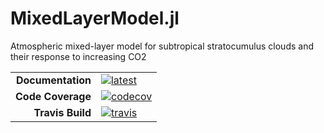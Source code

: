 # MixedLayerModel.jl
Atmospheric mixed-layer model for subtropical stratocumulus clouds and their response to increasing CO2

|||
|---------------------:|:----------------------------------------------|
| **Documentation**    | [![latest][docs-dev-img]][docs-dev-url] |
| **Code Coverage**    | [![codecov][codecov-img]][codecov-url]        |
| **Travis Build**     | [![travis][travis-img]][travis-url]           |

[docs-dev-img]: https://img.shields.io/badge/docs-dev-blue.svg
[docs-dev-url]: https://claresinger.github.io/MixedLayerModel.jl/dev/

[codecov-img]: https://codecov.io/gh/claresinger/MixedLayerModel.jl/branch/master/graph/badge.svg?token=WXZR7WNW3T
[codecov-url]: https://codecov.io/gh/claresinger/MixedLayerModel.jl

[travis-img]: https://travis-ci.com/claresinger/MixedLayerModel.jl.svg?token=GYiVb6nzDErzsryN18TL&branch=master
[travis-url]: https://travis-ci.com/claresinger/MixedLayerModel.jl
